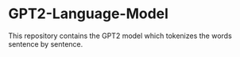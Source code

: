 # GPT2-Language-Model
This repository contains the GPT2 model which tokenizes the words sentence by sentence. 
